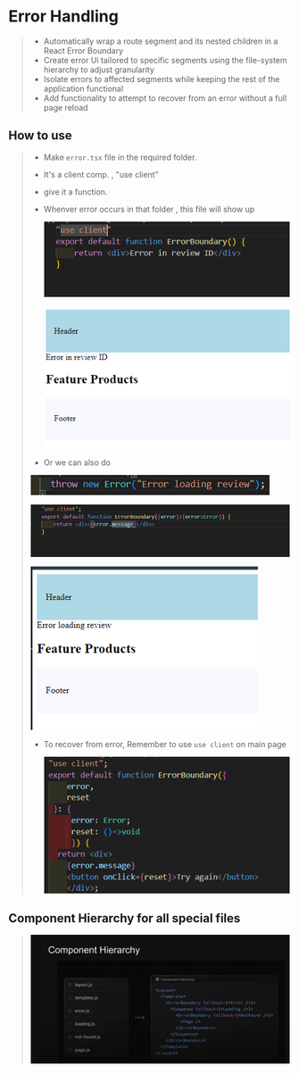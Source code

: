#  Error Handling
>
> - Automatically wrap a route segment and its nested children in a React Error
Boundary
> - Create error Ul tailored to specific segments using the file-system hierarchy to
adjust granularity
> - Isolate errors to affected segments while keeping the rest of the application
functional
> - Add functionality to attempt to recover from an error without a full page reload


## How to use
>
> - Make ```error.tsx``` file in the required folder.
> - It's a client comp. , "use client"
> - give it a function.
> - Whenver error occurs in that folder , this file will show up
>
>   ![alt text](image-4.png)
>
>   ![alt text](image-5.png)
>
> -  Or we can also do
>   
>   ![alt text](image-7.png)
>
>   ![alt text](image-8.png)
>
>   ![alt text](image-9.png)
>
>
> -  To recover from error, Remember to use ```use client``` on main page
>
>    ![alt text](image-11.png)
>
>

## Component Hierarchy for all special files
>
>   ![alt text](image-10.png)
